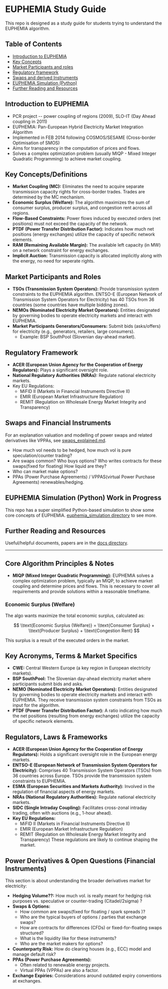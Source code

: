 # EUPHEMIA Study Guide

This repo is designed as a study guide for students trying to understand the EUPHEMIA algorithm.

## Table of Contents

- [Introduction to EUPHEMIA](#introduction-to-euphemia)
- [Key Concepts](#key-concepts)
- [Market Participants and roles](#market-participants-and-roles)
- [Regulatory framework](#regulatory-framework)
- [Swaps and derived Instruments](./swaps_explained.md)
- [EUPHEMIA Simulation (Python)](./euphemia_simulation/README.md)
- [Further Reading and Resources](./docs/README.md)

## Introduction to EUPHEMIA

- PCR project -- power coupling of regions (2009), SLO-IT (Day Ahead coupling in 2011)
- EUPHEMIA: Pan-European Hybrid Electricity Market Integration Algorithm
- Implemented in FEB 2014 following COSMOS/SESAME (Cross-border Optimisation of SMOS)
- Aims for transparency in the computation of prices and flows.
- Solves a complex optimization problem (usually MIQP - Mixed Integer Quadratic Programming) to achieve market coupling.

## Key Concepts/Definitions

- **Market Coupling (MC):** Eliminates the need to acquire separate transmission capacity rights for cross-border trades. Trades are determined by the MC mechanism.
- **Economic Surplus (Welfare):** The algorithm maximizes the sum of consumer surplus, producer surplus, and congestion rent across all regions.
- **Flow-Based Constraints:** Power flows induced by executed orders (net positions) must not exceed the capacity of the network.
- **PTDF (Power Transfer Distribution Factor):** Indicates how much net positions (energy exchanges) utilize the capacity of specific network elements.
- **RAM (Remaining Available Margin):** The available left capacity (in MW) on a network constraint for energy exchanges.
- **Implicit Auction:** Transmission capacity is allocated implicitly along with the energy, no need for seperate rights.

## Market Participants and Roles

- **TSOs (Transmission System Operators):** Provide transmission system constraints to the EUPHEMIA algorithm. ENTSO-E (European Network of Transmission System Operators for Electricity) has 40 TSOs from 36 countries (some countries have multiple bidding zones).
- **NEMOs (Nominated Electricity Market Operators):** Entities designated by governing bodies to operate electricity markets and interact with EUPHEMIA.
- **Market Participants Generators/Consumers:** Submit bids (asks/offers) for electricity (e.g., generators, retailers, large consumers).
    - Example: BSP SouthPool (Slovenian day-ahead market).

## Regulatory Framework

- **ACER (European Union Agency for the Cooperation of Energy Regulators):** Plays a significant oversight role.
- **National Regulatory Authorities (NRAs):** Regulate national electricity markets.
- Key EU Regulations:
    - MiFID II (Markets in Financial Instruments Directive II)
    - EMIR (European Market Infrastructure Regulation)
    - REMIT (Regulation on Wholesale Energy Market Integrity and Transparency)

## Swaps and Financial Instruments

For an explanation valuation and modelling  of power swaps and related derivatives like VPPAs, see [swaps_explained.md](./power_derivatives/swaps_explained.md).

- How much vol needs to be hedged, how much vol is pure speculation/counter trading?
- Are swaps common? Who buys options? Who writes contracts for these swaps(fixed for floating) How liquid are they?
- Who can market make options?
- PPAs (Power Purchase Agreements) / VPPAS(virtual Power  Purchase Agreements) renewables/hedging.

## EUPHEMIA Simulation (Python) Work in Progress

This repo has a super simplified Python-based simulation to show some core concepts of EUPHEMIA.
[euphemia_simulation directory](./euphemia_simulation/README.md) to see more.

## Further Reading and Resources

Useful/helpful documents, papers are in the [docs directory](./docs/README.md).

---

## Core Algorithm Principles & Notes

- **MIQP (Mixed Integer Quadratic Programming):** EUPHEMIA solves a complex optimization problem, typically an MIQP, to achieve market coupling and determine prices and flows. This is necessary to cover all requirements and provide solutions within a reasonable timeframe.

### Economic Surplus (Welfare)

The algo wants maximize the total economic surplus, calculated as:

$$
\\text{Economic Surplus (Welfare)} = \\text{Consumer Surplus} + \\text{Producer Surplus} + \\text{Congestion Rent}
$$

This surplus is a result of the executed orders in the market.

## Key Acronyms, Terms & Market Specifics

- **CWE:** Central Western Europe (a key region in European electricity markets).
- **BSP SouthPool:** The Slovenian day-ahead electricity market where participants submit bids and asks.
- **NEMO (Nominated Electricity Market Operators):** Entities designated by governing bodies to operate electricity markets and interact with EUPHEMIA. They receive transmission system constraints from TSOs as input for the algorithm.
- **PTDF (Power Transfer Distribution Factor):** A ratio indicating how much the net positions (resulting from energy exchanges) utilize the capacity of specific network elements.
## Regulators, Laws & Frameworks

- **ACER (European Union Agency for the Cooperation of Energy Regulators):** Holds a significant oversight role in the European energy markets.
- **ENTSO-E (European Network of Transmission System Operators for Electricity):** Comprises 40 Transmission System Operators (TSOs) from 36 countries across Europe. TSOs provide the transmission system constraints to EUPHEMIA.
- **ESMA (European Securities and Markets Authority):** Involved in the regulation of financial aspects of energy markets.
- **NRAs (National Regulatory Authorities):** Regulate national electricity markets.
- **SIDC (Single Intraday Coupling):** Facilitates cross-zonal intraday trading, often with auctions (e.g., 1-hour ahead).
- **Key EU Regulations:**
    - MiFID II (Markets in Financial Instruments Directive II)
    - EMIR (European Market Infrastructure Regulation)
    - REMIT (Regulation on Wholesale Energy Market Integrity and Transparency)
    These regulations are likely to continue shaping the market.

## Power Derivatives & Open Questions (Financial Instruments)

This section is about understanding the broader derivatives market for electricity:
- **Hedging Volume??:** How much vol. is really meant for hedging risk purposes vs. speculative or counter-trading (Citadel/2sigma) ?
- **Swaps & Options:**
    - How common are swaps(fixed for floating / spark spreads )?
    - Who are the typical buyers of options / parties that exchange swaps?
    - How are contracts for differences (CFDs) or fixed-for-floating swaps structured?
    - What is the liquidity like for these instruments?
    - Who are the market makers for options?
- **Counterparty Risk:** How do clearing houses (e.g., ECC) model and manage default risk?
- **PPAs (Power Purchase Agreements):**
    - Often related to renewable energy projects.
    - Virtual PPAs (VPPAs) are also a factor.
- **Exchange Expiries:** Considerations around outdated expiry conventions at exchanges.